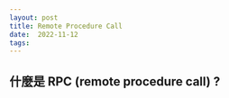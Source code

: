 ```yaml
---
layout: post
title: Remote Procedure Call
date:  2022-11-12
tags:  
---
```


## 什麼是 RPC (remote procedure call) ? 


